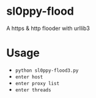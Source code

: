 # sl0ppy-flood
A https & http flooder with urllib3 

# Usage 
* `python sl0ppy-flood3.py`
* `enter host`
* `enter proxy list`
* `enter threads`
